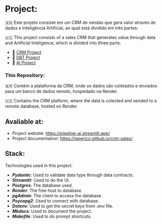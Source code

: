 # Project:

:brazil: Este projeto consiste em um CRM de vendas que gera valor através de dados e Inteligência Artificial, ao qual está dividido em três partes:

:us: This project consists of a sales CRM that generates value through data and Artificial Inteligence, which is divided into three parts:


- :page_with_curl: [CRM Project](https://github.com/jeperico/crm-sales)
- :file_folder: [DBT Project](https://github.com/jeperico/dbt-sales)
- :robot: [AI Project](https://github.com/jeperico/ai-sales)

### This Repository:

:brazil: Contém a plataforma da CRM, onde os dados são coletados e enviados para um banco de dados remoto, hospedado na Render.

:us: Contains the CRM platform, where the data is colected and sended to a remote database, hosted on Render.

## Avaliable at:

* Project website: https://pipeline-ai.streamlit.app/
* Project documentation: https://jeperico.github.io/crm-sales/


## Stack:
Technologies used in this project:

* ***Pydantic***: Used to validate data type through data contracts.
* ***Streamlit***: Used to do the UI.
* ***Postgres***: The database used.
* ***Render***: The free host to database.
* ***pgAdmin***: The client to access the database.
* ***Psycopg2***: Used to connect with database.
* ***Dotenv***: Used to get the secret keys from .env file.
* ***Mkdocs***: Used to document the project.
* ***Makefile***: Used to do prompt shortcuts.
